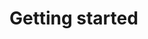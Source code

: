 <!-- .slide: data-background="url('resources/typescript-blueprint.svg') no-repeat #03324C bottom"-->

# Getting started

